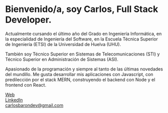 <h1>Bienvenido/a, soy Carlos, Full Stack Developer.</h1>

Actualmente cursando el último año del Grado en Ingeniería Informática, en la especialidad de Ingeniería del Software, en la Escuela Técnica Superior de Ingeniería (ETSI) de la Universidad de Huelva (UHU).

También soy Técnico Superior en Sistemas de Telecomunicaciones (STI) y Técnico Superior en Administración de Sistemas (ASI).

Apasionado de la programación y siempre al tanto de las últimas novedades del mundillo. Me gusta desarrollar mis aplicaciones con Javascript, con predilección por el stack MERN, construyendo el backend con Node y el frontend con React.

[Web](https://carlosbarondev.com/)\
[LinkedIn](https://www.linkedin.com/in/carlos-baron-palacios/)\
carlosbarondev@gmail.com
